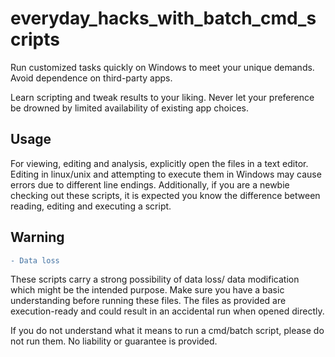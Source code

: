 # everyday_hacks_with_batch_cmd_scripts
Run customized tasks quickly on Windows to meet your unique demands. Avoid dependence on third-party apps. 

Learn scripting and tweak results to your liking. Never let your preference be drowned by limited availability of existing app choices.

## Usage

For viewing, editing and analysis, explicitly open the files in a text editor. Editing in linux/unix and attempting to execute them in Windows may cause errors due to different line endings. Additionally, if you are a newbie checking out these scripts, it is expected you know the difference between reading, editing and executing a script.

## Warning
```diff
- Data loss
```
These scripts carry a strong possibility of data loss/ data modification which might be the intended purpose. Make sure you have a basic understanding before running these files.
The files as provided are execution-ready and could result in an accidental run when opened directly.

If you do not understand what it means to run a cmd/batch script, please do not run them. No liability or guarantee is provided.
